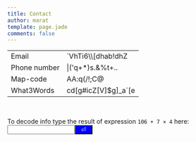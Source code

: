 ```yaml
---
title: Contact
author: marat
template: page.jade
comments: false
---
```

<script>

var lower_bound = 32; //including
var upper_bound = 126; //excluding
var count = upper_bound - lower_bound;

function scramble(str, key, scramble = true) {
  if (key.length == 0) return str;
  var scrambled = [];

  for (var i = 0; i < str.length; ++i) {
    var key_code = key.charCodeAt(i % key.length);
    var str_code = str.charCodeAt(i);
    if (scramble) {
      scrambled.push(String.fromCharCode((str_code + key_code) % count + lower_bound));
    } else {
      var c = (str_code - lower_bound - key_code);
      var it = 0; //safe-guard
      while ((c < lower_bound || c >= upper_bound) && it < 10) {
        it += 1;
        c += count;
      }
      if (c < lower_bound || c >= upper_bound) {
        c = Math.abs(c) % count + lower_bound;
      }
      scrambled.push(String.fromCharCode(c));
    }
  }
  return scrambled.join("");
}

function unscramble(str, key) {
  return scramble(str, key, false);
}

var origValues = [];
function updateInfo() {
  var key = document.getElementById("key");
  var labels = [document.getElementById("email"),
                document.getElementById("phone"),
                document.getElementById("mapcode"),
                document.getElementById("w3w")];
  for (var i = 0; i < labels.length; ++i)
  {
    if (origValues.length == i) {
      origValues.push(labels[i].innerText);
    }
    labels[i].innerText = unscramble(origValues[i], key.value);
  }
}
</script>

<table align="center">
  <tbody>
    <tr><td>Email</td><td><label id="email">`VhTi6\\[dhab!dhZ</label></td></tr>
    <tr><td>Phone number</td><td><label id="phone">|(&#39;q+*)s.&%t+..</label></td></tr>
    <tr><td>Map-code</td><td><label id="mapcode">AA:q(/!;C@</label></td></tr>
    <tr><td>What3Words</td><td><label id="w3w">cd[g#icZ[V]$g]_a&#96;[e</label></td></tr>
  </tbody>
</table><br>

To decode info type the result of expression `106 + 7 × 4` here: <input id="key" type="text" name="fname" maxlength="16" size="16" onkeyup="updateInfo();"><input type="submit" onclick="updateInfo();" style="background:blue;color:white;width:40px;" value="⏎">
